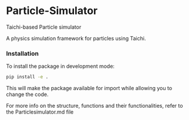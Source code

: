 # Particle-Simulator
Taichi-based Particle simulator

A physics simulation framework for particles using Taichi.

### Installation
To install the package in development mode:

```bash
pip install -e .
```
This will make the package available for import while allowing you to change the code.

For more info on the structure, functions and their functionalities, refer to the Particlesimulator.md file
